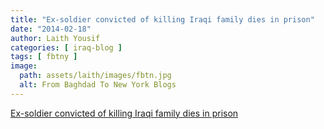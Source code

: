 ```yaml
---
title: "Ex-soldier convicted of killing Iraqi family dies in prison"
date: "2014-02-18"
author: Laith Yousif
categories: [ iraq-blog ]
tags: [ fbtny ]
image:
  path: assets/laith/images/fbtn.jpg
  alt: From Baghdad To New York Blogs
---
```


[Ex-soldier convicted of killing Iraqi family dies in prison](https://news.yahoo.com/ex-soldier-convicted-killing-iraqi-family-dies-222833951.html)
